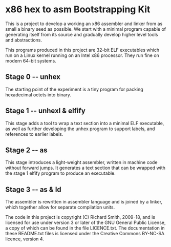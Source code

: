 # x86 hex to asm Bootstrapping Kit

This is a project to develop a working an x86 assembler and linker from as 
small a binary seed as possible. We start with a minimal program capable of 
generating itself from its source and gradually develop higher level tools
and abstractions.

This programs produced in this project are 32-bit ELF executables which run on
a Linux kernel running on an Intel x86 processor.  They run fine on modern
64-bit systems.


## Stage 0 -- unhex

The starting point of the experiment is a tiny program for packing hexadecimal
octets into binary.

## Stage 1 -- unhexl & elfify

This stage adds a tool to wrap a text section into a minimal ELF executable, as
well as further developing the unhex program to support labels, and references
to earlier labels.

## Stage 2 -- as

This stage introduces a light-weight assembler, written in machine code without
forward jumps. It generates a text section that can be wrapped with the stage 1
elfify program to produce an executable.

## Stage 3 -- as & ld

The assembler is rewritten in assembler language and is joined by a linker,
which together allow for separate compilation units.

The code in this project is copyright (C) Richard Smith, 2009-18, and is
licensed for use under version 3 or later of the GNU General Public
License, a copy of which can be found in the file LICENCE.txt.  The
documentation in these README.txt files is licensed under the Creative
Commons BY-NC-SA licence, version 4.
